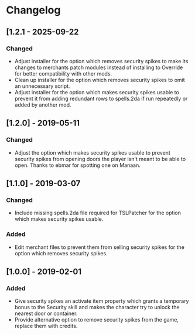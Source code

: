 # Changelog

## [1.2.1 - 2025-09-22

### Changed

- Adjust installer for the option which removes security spikes to make its changes to merchants patch modules instead of installing to Override for better compatibility with other mods.
- Clean up installer for the option which removes security spikes to omit an unnecessary script.
- Adjust installer for the option which makes security spikes usable to prevent it from adding redundant rows to spells.2da if run repeatedly or added by another mod.

## [1.2.0] - 2019-05-11

### Changed

- Adjust the option which makes security spikes usable to prevent security spikes from opening doors the player isn't meant to be able to open. Thanks to ebmar for spotting one on Manaan.

## [1.1.0] - 2019-03-07

### Changed

- Include missing spells.2da file required for TSLPatcher for the option which makes security spikes usable.

### Added

- Edit merchant files to prevent them from selling security spikes for the option which removes security spikes.

## [1.0.0] - 2019-02-01

### Added

- Give security spikes an activate item property which grants a temporary bonus to the Security skill and makes the character try to unlock the nearest door or container. 
- Provide alternative option to remove security spikes from the game, replace them with credits.